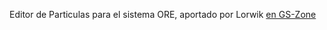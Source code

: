 Editor de Particulas para el sistema ORE, aportado por Lorwik [en GS-Zone](https://www.gs-zone.org/temas/winter-ao-ultimate-extra.98915/)